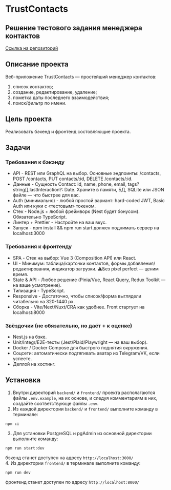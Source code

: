 # TrustContacts
## Решение тестового задания менеджера контактов
[Ссылка на репозиторий](https://github.com/AlexMoS1n/TrustContacts)

## Описание проекта
Веб-приложение TrustContacts — простейший менеджер контактов:
1. список контактов;
2.  создание, редактирование, удаление;
3.  пометка даты последнего взаимодействия;
3.  поиск/фильтр по имени.

## Цель проекта
Реализовать бэкенд и фронтенд состовляющие проекта.

## Задачи
### Требования к бэкэнду
 - АPI - REST или GraphQL на выбор. Основные эндпоинты: /contacts, POST /contacts, PUT contacts/:id, DELETE /contacts/:id. 
 - Данные - Сущность Contact: id, name, phone, email, tags? string[],lastInteraction?: Date. Храните в памяти, БД, SQLite или JSON файле — что быстрее для вас.
 - Auth (минимально) - любой простой вариант: hard-coded JWT, Basic Auth или
 куки с «тестовым» токеном.
 - Стек - Node.js + любой фреймворк (Nest будет бонусом).
 Обязательно TypeScript.
 - Линтер + Prettier - Настройте на ваш вкус.
 - Запуск - npm install && npm run start должен поднимать сервер на
 localhost:3000

### Требования к фронтенду
 -  SPA - Стек на выбор: Vue 3 (Composition API) или React.
 -  UI - Минимум: таблица/карточки контактов, формы добавления/редактирования, индикатор загрузки. ⚠Без pixel perfect — ценим время.
 - State & API - Любое решение (Pinia/Vue, React Query, Redux Toolkit — на ваше усмотрение).
 - Типизация - TypeScript.
 - Responsive - Достаточно, чтобы список/форма выглядели читабельно на 320-1440 px.
 - Сборка - Vite/Next/Nuxt/CRA как удобнее. Front стартует на localhost:8000

### Звёздочки (не обязательно, но даёт + к оценке)
 - Nest.js на бэке.
 - Unit/Integr/E2Eтесты (Jest/Plaid/Playwright — на ваш выбор).
 - Docker / Docker Compose для быстрого поднятия окружения.
 - Соцсети: автоматически подтягивать аватар из Telegram/VK, если успеете.
 - Деплой на хостинг.
  
## Установка
1. Внутри директорий `backend/` и `frontend/` проекта располагаются файлы `.env.example`, на их основе, и следуя комментариям в них, создайте соответствующе файлы `.env`.  
2. Из каждой директории `backend/` и `frontend/` выполните команду в терминале:  
```
npm ci  
```
3. Для установки PostgreSQL и pgAdmin из основной директории выполните команду:
```
npm run start:dev  
```
бэкенд станет доступен на адресу `http://localhost:3000/`  
4. Из директории `frontend/` в терминале выполните команду:  
```
npm run dev  
```
фронтенд станет доступен по адресу `http://localhost:8000/`  
